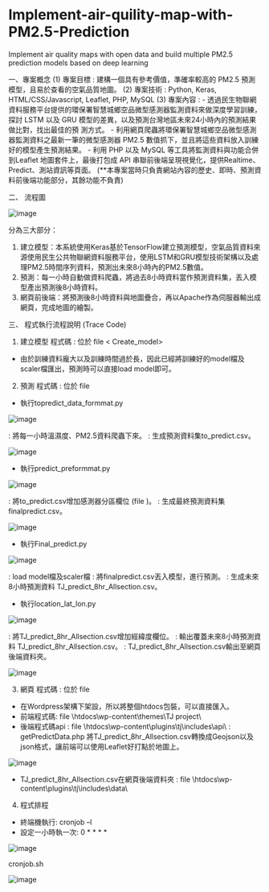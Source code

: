 # Implement-air-quility-map-with-PM2.5-Prediction
Implement air quality maps with open data and build multiple PM2.5 prediction models based on deep learning


一、專案概念
(1) 專案目標 : 建構一個具有參考價值，準確率較高的 PM2.5
    預測模型，且易於查看的空氣品質地圖。
(2) 專案技術 : Python, Keras, HTML/CSS/Javascript, Leaflet,
    PHP, MySQL
(3) 專案內容 : 
    - 透過民生物聯網資料服務平台提供的環保署智慧城鄉空品微型感測器監測資料來做深度學習訓練，探討 LSTM 以及 GRU 模型的差異，以及預測台灣地區未來24小時內的預測結果做比對，找出最佳的預       測方式。
    - 利用網頁爬蟲將環保署智慧城鄉空品微型感測器監測資料之最新一筆的微型感測器 PM2.5 數值抓下，並且將這些資料放入訓練好的模型產生預測結果。
    - 利用 PHP 以及 MySQL 等工具將監測資料與功能合併到Leaflet 地圖套件上，最後打包成 API 串聯前後端呈現視覺化，提供Realtime、Predict、測站資訊等頁面。
      (**本專案當時只負責網站內容的歷史、即時、預測資料前後端功能部分，其餘功能不負責)

二、	流程圖

![image](https://user-images.githubusercontent.com/107039489/196293510-1d4941c0-1def-4aaf-831a-88ee1e18f58e.png)

分為三大部分：
1.	建立模型：本系統使用Keras基於TensorFlow建立預測模型，空氣品質資料來源使用民生公共物聯網資料服務平台，使用LSTM和GRU模型技術架構以及處理PM2.5時間序列資料，預測出未來8小時內的PM2.5數值。
2.	預測：每一小時自動做資料爬蟲，將過去8小時資料當作預測資料集，丟入模型產出預測後8小時資料。
3.	網頁前後端：將預測後8小時資料與地圖疊合，再以Apache作為伺服器輸出成網頁，完成地圖的繪製。

三、	程式執行流程說明 (Trace Code)
1.	建立模型
程式碼 : 位於 file < Create_model> 
-	由於訓練資料龐大以及訓練時間過於長，因此已經將訓練好的model檔及scaler檔匯出，預測時可以直接load model即可。


2.	預測
程式碼 : 位於 file<Predict> 
-	執行topredict_data_formmat.py
  
![image](https://user-images.githubusercontent.com/107039489/196293913-25720eaa-aa31-4eee-a3ea-520037b99ba9.png)
  
: 將每一小時溫濕度、PM2.5資料爬蟲下來。
: 生成預測資料集to_predict.csv。
  
![image](https://user-images.githubusercontent.com/107039489/196294022-b75f53ae-d458-4a94-a148-839d9630fc38.png)
  

- 執行predict_preformmat.py
  
![image](https://user-images.githubusercontent.com/107039489/196294107-7319da32-6666-418c-924f-ee346c7829b1.png)
  
: 將to_predict.csv增加感測器分區欄位 (file <sensor>)。
: 生成最終預測資料集finalpredict.csv。
  
![image](https://user-images.githubusercontent.com/107039489/196294180-4addddb8-97c7-4459-98b3-2269d171f312.png)
  

-	執行Final_predict.py
  
![image](https://user-images.githubusercontent.com/107039489/196294213-ec68d920-7815-42c6-8fa3-b44b2cb45e1b.png)
  
  : load model檔及scaler檔
  : 將finalpredict.csv丟入模型，進行預測。
  : 生成未來8小時預測資料 TJ_predict_8hr_Allsection.csv。

-	執行location_lat_lon.py
  
![image](https://user-images.githubusercontent.com/107039489/196294277-2085e4d7-8454-4e65-b831-1bd9259c93a3.png)
  
  : 將TJ_predict_8hr_Allsection.csv增加經緯度欄位。
  : 輸出覆蓋未來8小時預測資料 TJ_predict_8hr_Allsection.csv。
  : TJ_predict_8hr_Allsection.csv輸出至網頁後端資料夾。
  
![image](https://user-images.githubusercontent.com/107039489/196294308-b7f26357-5669-4a69-8ca0-ab812aa884ea.png)


  
3.	網頁
程式碼 : 位於 file<Web> 
-	在Wordpress架構下架設，所以將整個htdocs包裝，可以直接匯入。
-	前端程式碼:  file<Web> \\htdocs\\wp-content\\themes\\TJ project\\
-	後端程式碼api 
  :  file<Web> \\htdocs\\wp-content\\plugins\\tj\\includes\\api\\
  : getPredictData.php
將TJ_predict_8hr_Allsection.csv轉換成Geojson以及json格式，讓前端可以使用Leaflet好打點於地圖上。
  
![image](https://user-images.githubusercontent.com/107039489/196294376-d370cf28-2bbb-4077-99a4-2b3d25a581c3.png)

-	TJ_predict_8hr_Allsection.csv在網頁後端資料夾
  :  file<Web> \\htdocs\\wp-content\\plugins\\tj\\includes\\data\\

  
  
4.	程式排程
-	終端機執行: cronjob –l
-	設定一小時執一次: 0 * * * * 
  
![image](https://user-images.githubusercontent.com/107039489/196294601-7e6c520e-f419-4827-9ebf-7c075392d6a6.png)

cronjob.sh
  
![image](https://user-images.githubusercontent.com/107039489/196294631-97f693ed-252f-4939-b1b2-543d0225dfe5.png)




